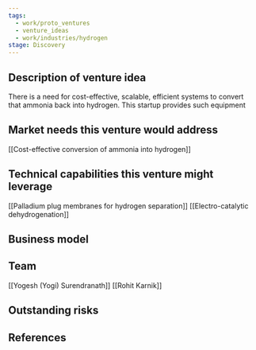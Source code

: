 ```yaml
---
tags:
  - work/proto_ventures
  - venture_ideas
  - work/industries/hydrogen
stage: Discovery
---
```

## Description of venture idea
There is a need for cost-effective, scalable, efficient systems to convert that ammonia back into hydrogen. This startup provides such equipment

## Market needs this venture would address
[[Cost-effective conversion of ammonia into hydrogen]]

## Technical capabilities this venture might leverage
[[Palladium plug membranes for hydrogen separation]]
[[Electro-catalytic dehydrogenation]]

## Business model


## Team
[[Yogesh (Yogi) Surendranath]]
[[Rohit Karnik]]

## Outstanding risks


## References
